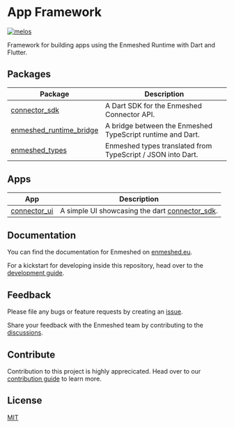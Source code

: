 # App Framework

[![melos](https://img.shields.io/badge/maintained%20with-melos-f700ff.svg?style=flat-square)](https://github.com/invertase/melos)

Framework for building apps using the Enmeshed Runtime with Dart and Flutter.

## Packages

| Package                                                     | Description                                                 |
| ----------------------------------------------------------- | ----------------------------------------------------------- |
| [connector_sdk](packages/connector_sdk)                     | A Dart SDK for the Enmeshed Connector API.                  |
| [enmeshed_runtime_bridge](packages/enmeshed_runtime_bridge) | A bridge between the Enmeshed TypeScript runtime and Dart.  |
| [enmeshed_types](packages/enmeshed_types)                   | Enmeshed types translated from TypeScript / JSON into Dart. |

## Apps

| App                               | Description                                                              |
| --------------------------------- | ------------------------------------------------------------------------ |
| [connector_ui](apps/connector_ui) | A simple UI showcasing the dart [connector_sdk](packages/connector_sdk). |

## Documentation

You can find the documentation for Enmeshed on [enmeshed.eu](https://enmeshed.eu).

For a kickstart for developing inside this repository, head over to the [development guide](README_dev.md).

## Feedback

Please file any bugs or feature requests by creating an [issue](https://github.com/nmshd/feedback/issues).

Share your feedback with the Enmeshed team by contributing to the [discussions](https://github.com/nmshd/feedback/discussions).

## Contribute

Contribution to this project is highly apprecicated. Head over to our [contribution guide](https://github.com/nmshd/.github/blob/main/CONTRIBUTING.md) to learn more.

## License

[MIT](LICENSE)
